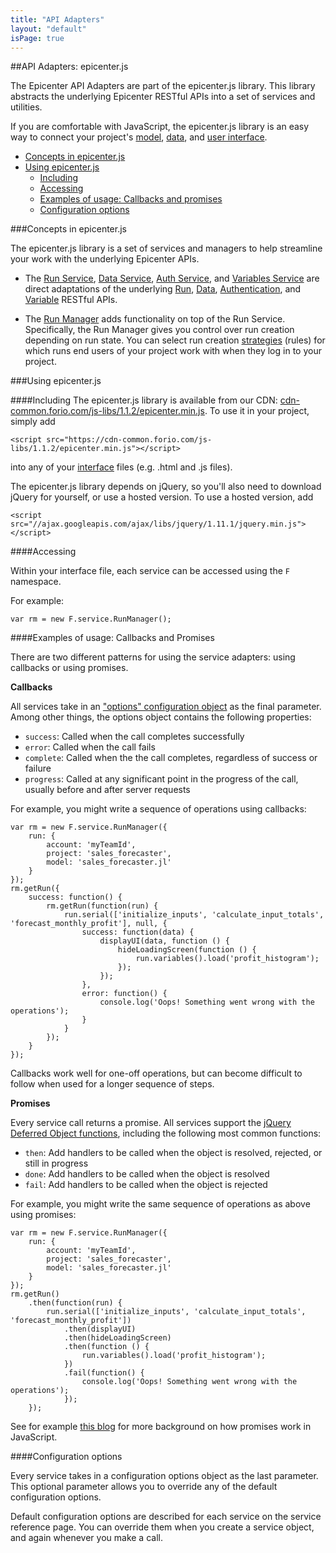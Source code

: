 ```yaml
---
title: "API Adapters"
layout: "default"
isPage: true
---
```


##API Adapters: epicenter.js

The Epicenter API Adapters are part of the epicenter.js library. This library abstracts the underlying Epicenter RESTful APIs into a set of services and utilities.

If you are comfortable with JavaScript, the epicenter.js library is an easy way to connect your project's [model](../writing_your_model/), [data](../data_api/), and [user interface](../creating_your_interface).

* [Concepts in epicenter.js](#concepts)
* [Using epicenter.js](#using-epicenter-js)
	* [Including](#include)
	* [Accessing](#access)
	* [Examples of usage: Callbacks and promises](#example)
	* [Configuration options](#configuration)


<a name="concepts"></a>
###Concepts in epicenter.js

The epicenter.js library is a set of services and managers to help streamline your work with the underlying Epicenter APIs.

* The [Run Service](./generated/run-api-service/), [Data Service](./generated/data-service/), [Auth Service](./generated/auth-api-service), and [Variables Service](./generated/variables-api-service/) are direct adaptations of the underlying [Run](../aggregate_run_api/), [Data](../data_api/), [Authentication](../project_access/), and [Variable](../model_apis/variable/) RESTful APIs.

* The [Run Manager](./generated/run-manager/) adds functionality on top of the Run Service. Specifically, the Run Manager gives you control over run creation depending on run state. You can select run creation [strategies](./strategy/) (rules) for which runs end users of your project work with when they log in to your project. 


<a name="using-epicenter-js"></a>
###Using epicenter.js

<a name="include"></a>
####Including
The epicenter.js library is available from our CDN: [cdn-common.forio.com/js-libs/1.1.2/epicenter.min.js](https://cdn-common.forio.com/js-libs/1.1.2/epicenter.min.js). To use it in your project, simply add

    <script src="https://cdn-common.forio.com/js-libs/1.1.2/epicenter.min.js"></script>

into any of your [interface](../creating_your_interface/) files (e.g. .html and .js files).

The epicenter.js library depends on jQuery, so you'll also need to download jQuery for yourself, or use a hosted version. To use a hosted version, add

    <script src="//ajax.googleapis.com/ajax/libs/jquery/1.11.1/jquery.min.js"></script>


<a name="access"></a>
####Accessing

Within your interface file, each service can be accessed using the `F` namespace.

For example:

    var rm = new F.service.RunManager();

<a name="example"></a>
####Examples of usage: Callbacks and Promises

There are two different patterns for using the service adapters: using callbacks or using promises.

**Callbacks**

All services take in an ["options" configuration object](#configuration) as the final parameter. Among other things, the options object contains the following properties:

* `success`: Called when the call completes successfully
* `error`: Called when the call fails
* `complete`: Called when the the call completes, regardless of success or failure
* `progress`: Called at any significant point in the progress of the call, usually before and after server requests

For example, you might write a sequence of operations using callbacks:

    var rm = new F.service.RunManager({
    	run: {
        	account: 'myTeamId',
        	project: 'sales_forecaster',
        	model: 'sales_forecaster.jl'
        }
    });
    rm.getRun({
        success: function() {
            rm.getRun(function(run) {
            	run.serial(['initialize_inputs', 'calculate_input_totals', 'forecast_monthly_profit'], null, {
                    success: function(data) {
                        displayUI(data, function () {
                            hideLoadingScreen(function () {
                                run.variables().load('profit_histogram');
                            });
                        });
                    },
                    error: function() {
                        console.log('Oops! Something went wrong with the operations');
                    }
                }
            });
        }
    });

Callbacks work well for one-off operations, but can become difficult to follow when used for a longer sequence of steps.

**Promises**

Every service call returns a promise. All services support the [jQuery Deferred Object functions](http://api.jquery.com/category/deferred-object/), including the following most common functions:

* `then`: Add handlers to be called when the object is resolved, rejected, or still in progress
* `done`: Add handlers to be called when the object is resolved
* `fail`: Add handlers to be called when the object is rejected

For example, you might write the same sequence of operations as above using promises:

	var rm = new F.service.RunManager({
		run: {
		    account: 'myTeamId',
	    	project: 'sales_forecaster',
	    	model: 'sales_forecaster.jl'
	    }
	});
	rm.getRun()
	    .then(function(run) {
	        run.serial(['initialize_inputs', 'calculate_input_totals', 'forecast_monthly_profit'])
	            .then(displayUI)
	            .then(hideLoadingScreen)
	            .then(function () {
	                run.variables().load('profit_histogram');
	            })
	            .fail(function() {
	                console.log('Oops! Something went wrong with the operations');
	            });
	    });

See for example [this blog](http://blog.parse.com/2013/01/29/whats-so-great-about-javascript-promises/) for more background on how promises work in JavaScript.

<a name="configuration"></a>
####Configuration options

Every service takes in a configuration options object as the last parameter. This optional parameter allows you to override any of the default configuration options.

Default configuration options are described for each service on the service reference page. You can override them when you create a service object, and again whenever you make a call.

